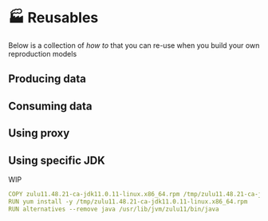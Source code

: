 # 🏭 Reusables

Below is a collection of *how to* that you can re-use when you build your own reproduction models 

## Producing data

## Consuming data

## Using proxy

## Using specific JDK

WIP

```yml
COPY zulu11.48.21-ca-jdk11.0.11-linux.x86_64.rpm /tmp/zulu11.48.21-ca-jdk11.0.11-linux.x86_64.rpm
RUN yum install -y /tmp/zulu11.48.21-ca-jdk11.0.11-linux.x86_64.rpm
RUN alternatives --remove java /usr/lib/jvm/zulu11/bin/java
```